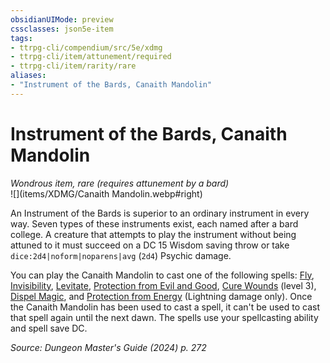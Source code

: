 ```yaml
---
obsidianUIMode: preview
cssclasses: json5e-item
tags:
- ttrpg-cli/compendium/src/5e/xdmg
- ttrpg-cli/item/attunement/required
- ttrpg-cli/item/rarity/rare
aliases: 
- "Instrument of the Bards, Canaith Mandolin"
---
```

# Instrument of the Bards, Canaith Mandolin
*Wondrous item, rare (requires attunement by a bard)*  
![](items/XDMG/Canaith Mandolin.webp#right)


An Instrument of the Bards is superior to an ordinary instrument in every way. Seven types of these instruments exist, each named after a bard college. A creature that attempts to play the instrument without being attuned to it must succeed on a DC 15 Wisdom saving throw or take `dice:2d4|noform|noparens|avg` (`2d4`) Psychic damage.

You can play the Canaith Mandolin to cast one of the following spells: [Fly](/3-Mechanics/CLI/spells/fly-xphb.md), [Invisibility](/3-Mechanics/CLI/spells/invisibility-xphb.md), [Levitate](/3-Mechanics/CLI/spells/levitate-xphb.md), [Protection from Evil and Good](/3-Mechanics/CLI/spells/protection-from-evil-and-good-xphb.md), [Cure Wounds](/3-Mechanics/CLI/spells/cure-wounds-xphb.md) (level 3), [Dispel Magic](/3-Mechanics/CLI/spells/dispel-magic-xphb.md), and [Protection from Energy](/3-Mechanics/CLI/spells/protection-from-energy-xphb.md) (Lightning damage only). Once the Canaith Mandolin has been used to cast a spell, it can't be used to cast that spell again until the next dawn. The spells use your spellcasting ability and spell save DC.

*Source: Dungeon Master's Guide (2024) p. 272*